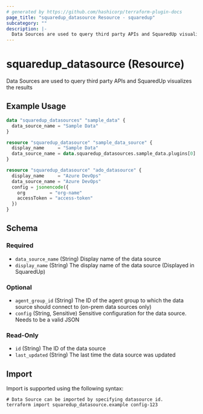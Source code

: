 ```yaml
---
# generated by https://github.com/hashicorp/terraform-plugin-docs
page_title: "squaredup_datasource Resource - squaredup"
subcategory: ""
description: |-
  Data Sources are used to query third party APIs and SquaredUp visualizes the results
---
```


# squaredup_datasource (Resource)

Data Sources are used to query third party APIs and SquaredUp visualizes the results

## Example Usage

```terraform
data "squaredup_datasources" "sample_data" {
  data_source_name = "Sample Data"
}

resource "squaredup_datasource" "sample_data_source" {
  display_name     = "Sample Data"
  data_source_name = data.squaredup_datasources.sample_data.plugins[0].display_name
}

resource "squaredup_datasource" "ado_datasource" {
  display_name     = "Azure DevOps"
  data_source_name = "Azure DevOps"
  config = jsonencode({
    org         = "org-name"
    accessToken = "access-token"
  })
}
```

<!-- schema generated by tfplugindocs -->
## Schema

### Required

- `data_source_name` (String) Display name of the data source
- `display_name` (String) The display name of the data source (Displayed in SquaredUp)

### Optional

- `agent_group_id` (String) The ID of the agent group to which the data source should connect to (on-prem data sources only)
- `config` (String, Sensitive) Sensitive configuration for the data source. Needs to be a valid JSON

### Read-Only

- `id` (String) The ID of the data source
- `last_updated` (String) The last time the data source was updated

## Import

Import is supported using the following syntax:

```shell
# Data Source can be imported by specifying datasource id.
terraform import squaredup_datasource.example config-123
```
